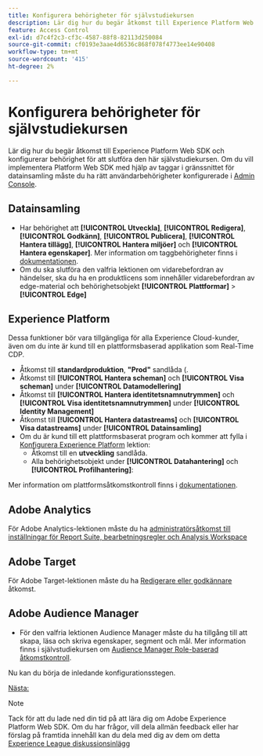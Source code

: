 ```yaml
---
title: Konfigurera behörigheter för självstudiekursen
description: Lär dig hur du begär åtkomst till Experience Platform Web SDK och konfigurerar behörigheten som krävs för att slutföra självstudiekursen Implementera Adobe Experience Cloud med Web SDK.
feature: Access Control
exl-id: d7c4f2c3-cf3c-4587-88f8-82113d250084
source-git-commit: cf0193e3aae4d6536c868f078f4773ee14e90408
workflow-type: tm+mt
source-wordcount: '415'
ht-degree: 2%

---
```


# Konfigurera behörigheter för självstudiekursen

Lär dig hur du begär åtkomst till Experience Platform Web SDK och konfigurerar behörighet för att slutföra den här självstudiekursen. Om du vill implementera Platform Web SDK med hjälp av taggar i gränssnittet för datainsamling måste du ha rätt användarbehörigheter konfigurerade i [Admin Console](https://adminconsole.adobe.com).

## Datainsamling

* Har behörighet att **[!UICONTROL Utveckla]**, **[!UICONTROL Redigera]**, **[!UICONTROL Godkänn]**, **[!UICONTROL Publicera]**, **[!UICONTROL Hantera tillägg]**, **[!UICONTROL Hantera miljöer]** och **[!UICONTROL Hantera egenskaper]**. Mer information om taggbehörigheter finns i [dokumentationen](https://experienceleague.adobe.com/docs/experience-platform/tags/admin/user-permissions.html).
* Om du ska slutföra den valfria lektionen om vidarebefordran av händelser, ska du ha en produktlicens som innehåller vidarebefordran av edge-material och behörighetsobjekt **[!UICONTROL Plattformar]** > **[!UICONTROL Edge]**

## Experience Platform

Dessa funktioner bör vara tillgängliga för alla Experience Cloud-kunder, även om du inte är kund till en plattformsbaserad applikation som Real-Time CDP.

* Åtkomst till **standardproduktion**, **&quot;Prod&quot;** sandlåda (.
* Åtkomst till **[!UICONTROL Hantera scheman]** och **[!UICONTROL Visa scheman]** under **[!UICONTROL Datamodellering]**
* Åtkomst till **[!UICONTROL Hantera identitetsnamnutrymmen]** och **[!UICONTROL Visa identitetsnamnutrymmen]** under **[!UICONTROL Identity Management]**
* Åtkomst till **[!UICONTROL Hantera datastreams]** och **[!UICONTROL Visa datastreams]** under **[!UICONTROL Datainsamling]**
* Om du är kund till ett plattformsbaserat program och kommer att fylla i [Konfigurera Experience Platform](setup-experience-platform.md) lektion:
   * Åtkomst till en **utveckling** sandlåda.
   * Alla behörighetsobjekt under **[!UICONTROL Datahantering]** och **[!UICONTROL Profilhantering]**:


Mer information om plattformsåtkomstkontroll finns i [dokumentationen](https://experienceleague.adobe.com/docs/experience-platform/access-control/home.html).

## Adobe Analytics

För Adobe Analytics-lektionen måste du ha [administratörsåtkomst till inställningar för Report Suite, bearbetningsregler och Analysis Workspace](https://experienceleague.adobe.com/docs/analytics/admin/admin-console/home.html)

## Adobe Target

För Adobe Target-lektionen måste du ha [Redigerare eller godkännare](https://experienceleague.adobe.com/docs/target/using/administer/manage-users/enterprise/properties-overview.html#section_8C425E43E5DD4111BBFC734A2B7ABC80) åtkomst.

## Adobe Audience Manager

* För den valfria lektionen Audience Manager måste du ha tillgång till att skapa, läsa och skriva egenskaper, segment och mål. Mer information finns i självstudiekursen om [Audience Manager Role-baserad åtkomstkontroll](https://experienceleague.adobe.com/docs/audience-manager-learn/tutorials/setup-and-admin/user-management/setting-permissions-with-role-based-access-control.html?lang=en).

Nu kan du börja de inledande konfigurationsstegen.

[Nästa: ](configure-schemas.md)

>[!NOTE]
>
>Tack för att du lade ned din tid på att lära dig om Adobe Experience Platform Web SDK. Om du har frågor, vill dela allmän feedback eller har förslag på framtida innehåll kan du dela med dig av dem om detta [Experience League diskussionsinlägg](https://experienceleaguecommunities.adobe.com/t5/adobe-experience-platform-launch/tutorial-discussion-implement-adobe-experience-cloud-with-web/td-p/444996)
